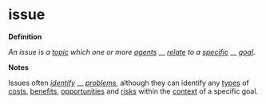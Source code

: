# issue

**Definition**

_An issue_ is _a_ [_topic_](https://github.com/gcassel/Modular-Organization-Terminology/blob/master/terms/topic.md) _which one or more_ [_agents_](https://github.com/gcassel/Modular-Organization-Terminology/blob/master/terms/agent.md) __ [_relate_](https://github.com/gcassel/Modular-Organization-Terminology/blob/master/terms/relate.md) _to a_ [_specific_](https://github.com/gcassel/Modular-Organization-Terminology/blob/master/terms/specific.md) __ [_goal_](https://github.com/gcassel/Modular-Organization-Terminology/blob/master/terms/goal.md).

**Notes**

Issues often [_identify_](https://github.com/gcassel/Modular-Organization-Terminology/blob/master/terms/identify.md) __ [_problems_](https://github.com/gcassel/Modular-Organization-Terminology/blob/master/terms/problem.md), although they can identify any [types](https://github.com/gcassel/Modular-Organization-Terminology/blob/master/terms/type.md) of [costs](https://github.com/gcassel/Modular-Organization-Terminology/blob/master/terms/cost.md), [benefits](https://github.com/gcassel/Modular-Organization-Terminology/blob/master/terms/benefit.md), [opportunities](https://github.com/gcassel/Modular-Organization-Terminology/blob/master/terms/opportunity.md) and [risks](https://github.com/gcassel/Modular-Organization-Terminology/blob/master/terms/risk.md) within the [context](https://github.com/gcassel/Modular-Organization-Terminology/blob/master/terms/context.md) of a specific goal.
